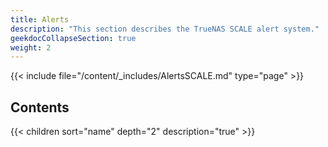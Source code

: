 ```yaml
---
title: Alerts
description: "This section describes the TrueNAS SCALE alert system."
geekdocCollapseSection: true
weight: 2
---
```


{{< include file="/content/_includes/AlertsSCALE.md" type="page" >}}

## Contents

{{< children sort="name" depth="2" description="true" >}}
